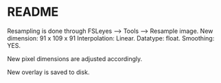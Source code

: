 # README

Resampling is done through FSLeyes --> Tools --> Resample image.
New dimension: 91 x 109 x 91
Interpolation: Linear.
Datatype: float.
Smoothing: YES.

New pixel dimensions are adjusted accordingly.

New overlay is saved to disk.

